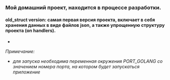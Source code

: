 ### Мой домашний проект, находится в процессе разработки.

#### old_struct version: самая первая версия проекта, включает в себя хранения данных в виде файлов json, а также упрощенную структуру проекта (on handlers).
-

_Примечание:_
* _для запуска необходима переменная окружения PORT_GOLANG со значением номера порта, на котором будет запускаться приложение_
